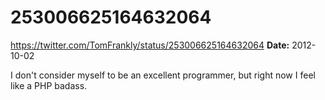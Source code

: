 # 253006625164632064
https://twitter.com/TomFrankly/status/253006625164632064
**Date:** 2012-10-02

I don't consider myself to be an excellent programmer, but right now I feel like a PHP badass.
